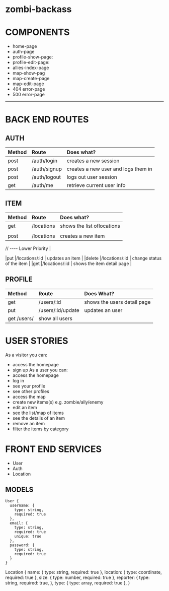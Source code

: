 # zombi-backass

# COMPONENTS
- home-page
- auth-page
- profile-show-page:
- profile-edit-page:
- allies-index-page
- map-show-pag
- map-create-page
- map-edit-page
- 404 error-page
- 500 error-page

---
# BACK END ROUTES
## AUTH
Method   | Route                       | Does what?                              |
|:-------|:----------------------------|:-----------------------------------------|
|post    |/auth/login                  | creates a new session                    |
|post    |/auth/signup                 | creates a new user and logs them in      |
|post    |/auth/logout                 | logs out user session                    |
|get     |/auth/me                     | retrieve current user info               |

## ITEM
Method   | Route                       | Does what?                              |
|:-------|:----------------------------|:-----------------------------------------|
|get     |/locations                       | shows the list                                                         oflocations               
         |
|post    |/locations                       | creates a new item         


// ---- Lower Priority              |

|put     |/locations/:id                   | updates an item                          |
|delete  |/locations/:id                   | change status of the item                |
|get     |/locations/:id                   | shows the item detail page               |

## PROFILE
Method   | Route                       | Does What?                              |
|:-------|:----------------------------|:-----------------------------------------|
|get     |/users/:id                   | shows the users detail page              |
|put     |/users/:id/update            | updates an user                          |
|get     /users/                       | show all users

# USER STORIES
As a visitor you can:
- access the homepage
- sign up
As a user you can:
- access the homepage
- log in
- see your profile
- see other profiles
- access the map
- create new items(s) e.g. zombie/ally/enemy
- edit an item
- see the list/map of items
- see the details of an item
- remove an item
- filter the items by category

# FRONT END SERVICES
- User
- Auth
- Location

## MODELS

```
User {
  username: {
    type: string,
    required: true
  },
  email: {
    type: string,
    required: true
    unique: true
  },
  password: {
    type: string,
    required: true
  }
}

```
Location {
  name: {
    type: string,
    required: true
  },
  location: {
    type: coordinate,
    required: true
  },
  size: {
    type: number,
    required: true
  },
  reporter: {
    type: string,
    required: true,
  },
  type: {
    type: array,
    required: true
  }, 
}
